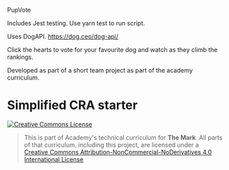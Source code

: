 PupVote

Includes Jest testing. Use yarn test to run script. 

Uses DogAPI. https://dog.ceo/dog-api/

Click the hearts to vote for your favourite dog and watch as they climb the rankings. 

Developed as part of a short team project as part of the academy curriculum. 


# Simplified CRA starter

<a rel="license" href="http://creativecommons.org/licenses/by-nc-nd/4.0/"><img alt="Creative Commons License" style="border-width:0" src="https://i.creativecommons.org/l/by-nc-nd/4.0/88x31.png" /></a>

> This is part of Academy's technical curriculum for **The Mark**. All parts of that curriculum, including this project, are licensed under a <a rel="license" href="http://creativecommons.org/licenses/by-nc-nd/4.0/">Creative Commons Attribution-NonCommercial-NoDerivatives 4.0 International License</a>
